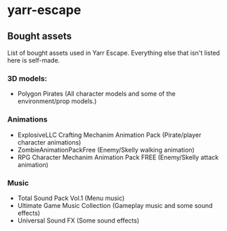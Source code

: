 # yarr-escape

## Bought assets
List of bought assets used in Yarr Escape. Everything else that isn't listed here is self-made.

### 3D models:
- Polygon Pirates (All character models and some of the environment/prop models.)

### Animations
- ExplosiveLLC Crafting Mechanim Animation Pack (Pirate/player character animations)
- ZombieAnimationPackFree (Enemy/Skelly walking animation)
- RPG Character Mechanim Animation Pack FREE (Enemy/Skelly attack animation)

### Music
- Total Sound Pack Vol.1 (Menu music)
- Ultimate Game Music Collection (Gameplay music and some sound effects)
- Universal Sound FX (Some sound effects)



